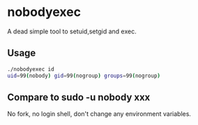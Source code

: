 # nobodyexec

A dead simple tool to setuid,setgid and exec.

## Usage

```bash
./nobodyexec id
uid=99(nobody) gid=99(nogroup) groups=99(nogroup)
```

## Compare to sudo -u nobody xxx

No fork, no login shell, don't change any environment variables.